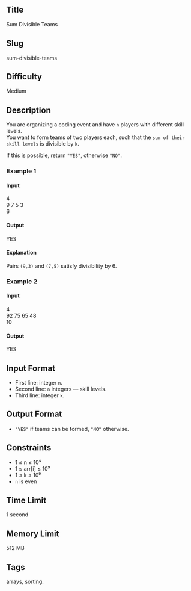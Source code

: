 ## Title

Sum Divisible Teams

## Slug

sum-divisible-teams

## Difficulty

Medium

## Description

You are organizing a coding event and have `n` players with different skill levels.  
You want to form teams of two players each, such that the `sum of their skill levels` is divisible by `k`.

If this is possible, return `"YES"`, otherwise `"NO"`.

### Example 1

#### Input
4  
9 7 5 3  
6

#### Output
YES

#### Explanation
Pairs `(9,3)` and `(7,5)` satisfy divisibility by 6.

### Example 2

#### Input
4  
92 75 65 48  
10

#### Output
YES

## Input Format

- First line: integer `n`.  
- Second line: `n` integers — skill levels.  
- Third line: integer `k`.

## Output Format

- `"YES"` if teams can be formed, `"NO"` otherwise.

## Constraints

- 1 ≤ n ≤ 10⁵  
- 1 ≤ arr[i] ≤ 10⁹  
- 1 ≤ k ≤ 10⁹  
- `n` is even  

## Time Limit

1 second  

## Memory Limit

512 MB  

## Tags

arrays, sorting.
